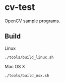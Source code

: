 # cv-test

OpenCV sample programs.

## Build

Linux

    ./tools/build_linux.sh

Mac OS X

    ./tools/build_osx.sh

